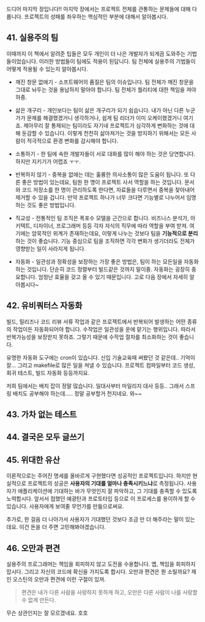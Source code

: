 드디어 마지막 장입니다!! 마지막 장에서는 프로젝트 전체를 관통하는 문제들에 대해 다룹니다. 프로젝트의 성패를 좌우하는 핵심적인 부분에 대해서 알아봅시다. 



## 41. 실용주의 팀

이때까지 이 책에서 알려준 팁들은 모두 개인이 더 나은 개발자가 되게끔 도와주는 기법들이었습니다. 이러한 방법들이 팀에도 적용이 된답니다. 팀 전체에 실용주의 기법들이 어떻게 적용될 수 있는지 알아봅시다.



- 깨진 창문 없애기 - 소프트웨어의 품질은 팀의 이슈입니다. 팀 전체가 깨진 창문을 그대로 놔두는 것을 용납하지 말아야 합니다. 팀 전체가 퀄리티에 대한 책임을 져야 하죵.




- 삶은 개구리 - 개인보다는 팀이 삶은 개구리가 되기 쉽습니다. 내가 아닌 다른 누군가가 문제를 해결했겠거니 생각하거나, 쉽게 팀 리더가 이미 오케이했겠거니 여기죠. 제아무리 잘 통제되는 팀이라도 자기네 프로젝트가 심각하게 변화하는 것에 대해 둔감할 수 있습니다. 이렇게 천천히 삶아져가는 것을 방지하기 위해서는 모든 사람이 적극적으로 환경 변화를 감시해야 합니다.




- 소통하기 - 한 팀에 속한 개발자들이 서로 대화를 많이 해야 하는 것은 당연합니다. 하지만 지키기가 어렵죠 ㅜㅜ. 




- 반복하지 않기 - 중복을 없애는 데는 훌륭한 의사소통이 많은 도움이 됩니다. 또 다른 좋은 방법이 있는데요, 팀원 한 명이 프로젝트 사서 역할을 하는 것입니다. 문서와 코드 저장소를 한 명이 관리하도록 한다면, 자료들을 다루면서 중복을 찾아내어 제거할 수 있을 겁니다. 만약 프로젝트 하나가 너무 크다면 기능별로 나누어서 임명하는 것도 좋은 방법입니다.




- 직교성 - 전통적인 팀 조직은 폭포수 모델을 근간으로 합니다. 비즈니스 분석가, 아키텍트, 디자이너, 프로그래머 등등 각자 자식의 직무에 따라 역할을 부여 받져. 여기에는 암묵적인 위계가 존재하는데요, 이렇게 나누는 것보다 팀을 **기능적으로 분리**하는 것이 좋습니다. 기능 중심으로 팀을 조직하면 각각 변화가 생기더라도 전체가 영향받는 일이 사라지게 됩니다.




- 자동화 - 일관성과 정확성을 보장하는 가장 좋은 방법은, 팀이 하는 모든일을 자동화하는 것입니다. 단순히 코드 정렬부터 빌드같은 것까지 말이죵. 자동화는 굉장히 중요합니다. 엄청난 효율을 갖고 올 수 있기 때문입니다. 고로 다음 장에서 자세히 알아봅시다~




## 42. 유비쿼터스 자동화

빌드, 릴리즈나 코드 리뷰 서류 작업과 같은 프로젝트에서 반복되어 발생하는 어떤 종류의 작업이든 자동화되어야 합니다. 수작업은 일관성을 운에 맡기는 행위입니다. 따라서 반복가능성을 보장받지 못하죠. 그렇기 때문에 수작업 절차를 최소화하는 것이 좋습니다.



유명한 자동화 도구에는 cron이 있습니다. 신입 기술교육때 써봤던 것 같은데.. 기억이 잘... 그리고 makefile로 많은 일을 쳐낼 수 있습니다. 프로젝트 컴파일부터 코드 생성, 회귀 테스트, 빌드 자동화 등등까지요.



저희 팀에서는 배치 잡이 정말 많습니다. 일대사부터 마일리지 대사 등등.. 그래서 스프링 배치도 공부해야 하는데..... 정말 공부할거 천지네요. 와~~



## 43. 가차 없는 테스트





## 44. 결국은 모두 글쓰기





## 45. 위대한 유산

이론적으로는 주어진 명세를 올바르게 구현했다면 성공적인 프로젝트입니다. 하지만 현실적으로 프로젝트의 성공은 **사용자의 기대를 얼마나 충족시키느냐**로 측정됩니다. 사용자가 애플리케이션에 기대하는 바가 무엇인지 잘 파악하고, 그 기대를 충족할 수 있도록 노력합시다. 앞서서 접했던 예광탄과 프로토타입 등으로 이 프로세스를 용이하게 할 수 있습니다. 사용자에게 보여줄 무언가를 만듦으로써요.



추가로, 한 걸음 더 나아가서 사용자가 기대했던 것보다 조금 만 더 해주라는 말이 있는데요. 이건 돈을 더 주면 고민해봐야겠습니다.



## 46. 오만과 편견

실용주의 프로그래머는 책임을 회피하지 않고 도전을 수용합니다. 옙, 책임을 회피하지 맙시다. 그리고 자신의 코드에 확신을 가지도록 합시다. 오만과 편견은 뭔 소릴까요? 제인 오스틴의 오만과 편견에 이런 구절이 있져.



> 편견은 내가 다른 사람을 사랑하지 못하게 하고, 오만은 다른 사람이 나를 사랑할 수 없게 만든다.



무슨 상관인지는 잘 모르겠네요. 호호
